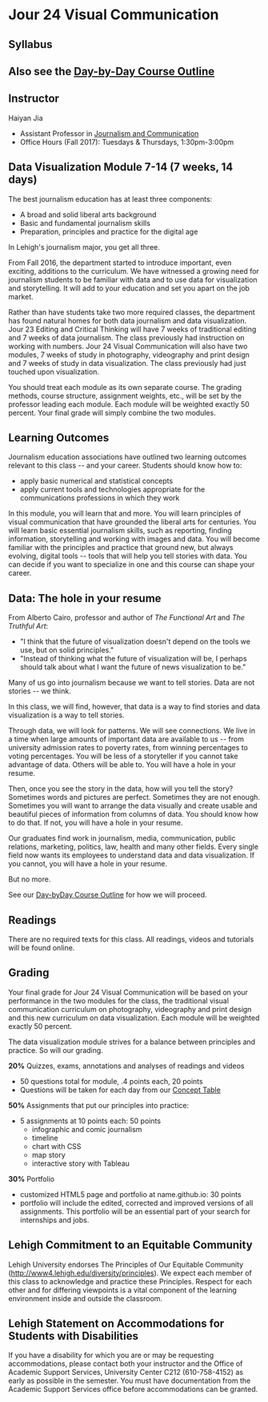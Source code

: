 # Jour 24 Visual Communication
## Syllabus

## Also see the [Day-by-Day Course Outline](https://github.com/jacklule/DataViz-Syllabus/blob/master/Daily%20Outline.md)

## Instructor

Haiyan Jia
- Assistant Professor in [Journalism and Communication](https://journalism.cas2.lehigh.edu/content/haiyan-jia)
- Office Hours (Fall 2017): Tuesdays & Thursdays, 1:30pm-3:00pm

## Data Visualization Module 7-14 (7 weeks, 14 days)

The best journalism education has at least three components:
- A broad and solid liberal arts background
- Basic and fundamental journalism skills
- Preparation, principles and practice for the digital age

In Lehigh's journalism major, you get all three. 

From Fall 2016, the department started to introduce important, even exciting, additions to the curriculum. We have witnessed a growing need for journalism students to be familiar with data and to use data for visualization and storytelling. It will add to your education and set you apart on the job market.

Rather than have students take two more required classes, the department has found natural homes for both data journalism and data visualization. Jour 23 Editing and Critical Thinking will have 7 weeks of traditional editing and 7 weeks of data journalism. The class previously had instruction on working with numbers. Jour 24 Visual Communication will also have two modules, 7 weeks of study in photography, videography and print design and 7 weeks of study in data visualization. The class previously had just touched upon visualization.

You should treat each module as its own separate course. The grading methods, course structure, assignment weights, etc., will be set by the professor leading each module. Each module will be weighted exactly 50 percent. Your final grade will simply combine the two modules.

## Learning Outcomes

Journalism education associations have outlined two learning outcomes relevant to this class -- and your career. Students should know how to:

- apply basic numerical and statistical concepts
- apply current tools and technologies appropriate for the communications professions in which they work

In this module, you will learn that and more. You will learn principles of visual communication that have grounded the liberal arts for centuries. You will learn basic essential journalism skills, such as reporting, finding information, storytelling and working with images and data. You will become familiar with the principles and practice that ground new, but always evolving, digital tools -- tools that will help you tell stories with data. You can decide if you want to specialize in one and this course can shape your career.

## Data: The hole in your resume

From Alberto Cairo, professor and author of <i>The Functional Art</i> and <i>The Truthful Art</i>:
- "I think that the future of visualization doesn't depend on the tools we use, but on solid principles."
- "Instead of thinking what the future of visualization will be, I perhaps should talk about what I want the future of news visualization to be."

Many of us go into journalism because we want to tell stories. Data are not stories -- we think.

In this class, we will find, however, that data is a way to find stories and data visualization is a way to tell stories.

Through data, we will look for patterns. We will see connections. We live in a time when large amounts of important data are available to us -- from university admission rates to poverty rates, from winning percentages to voting percentages. You will be less of a storyteller if you cannot take advantage of data. Others will be able to. You will have a hole in your resume.  

Then, once you see the story in the data, how will you tell the story? Sometimes words and pictures are perfect. Sometimes they are not enough. Sometimes you will want to arrange the data visually and create usable and beautiful pieces of information from columns of data. You should know how to do that. If not, you will have a hole in your resume.

Our graduates find work in journalism, media, communication, public relations, marketing, politics, law, health and many other fields. Every single field now wants its employees to understand data and data visualization. If you cannot, you will have a hole in your resume.

But no more.

See our [Day-byDay Course Outline](https://github.com/jacklule/DataViz-Syllabus/blob/master/Daily%20Outline.md) for how we will proceed.

## Readings
There are no required texts for this class. All readings, videos and tutorials will be found online.

## Grading
Your final grade for Jour 24 Visual Communication will be based on your performance in the two modules for the class, the traditional visual communication curriculum on photography, videography and print design and this new curriculum on data visualization. Each module will be weighted exactly 50 percent.

The data visualization module strives for a balance between principles and practice. So will our grading.

**20%** Quizzes, exams, annotations and analyses of readings and videos
- 50 questions total for module, .4 points each, 20 points
- Questions will be taken for each day from our [Concept Table](https://github.com/jacklule/DataViz-Syllabus/blob/master/Concept%20Table%20Daily.md)

**50%** Assignments that put our principles into practice:
- 5 assignments at 10 points each: 50 points
  - infographic and comic journalism
  - timeline
  - chart with CSS
  - map story
  - interactive story with Tableau

**30%** Portfolio  
- customized HTML5 page and portfolio at name.github.io: 30 points
- portfolio will include the edited, corrected and improved versions of all assignments. This portfolio will be an essential part of your search for internships and jobs.

## Lehigh Commitment to an Equitable Community

Lehigh University endorses The Principles of Our Equitable Community (http://www4.lehigh.edu/diversity/principles). We expect each member of this class to acknowledge and practice these Principles. Respect for each other and for differing viewpoints is a vital component of the learning environment inside and outside the classroom. 

## Lehigh Statement on Accommodations for Students with Disabilities  

If you have a disability for which you are or may be requesting accommodations, please contact both your instructor and the Office of Academic Support Services, University Center C212 (610-758-4152) as early as possible in the semester.  You must have documentation from the Academic Support Services office before accommodations can be granted.
